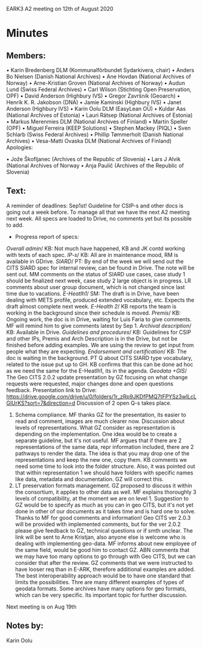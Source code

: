 EARK3 A2 meeting on 12th of August 2020

# Minutes

## Members:

•	Karin Bredenberg DLM (Kommunalförbundet Sydarkivera, chair)
•	Anders Bo Nielsen (Danish National Archives)
•	Ane Hovdan (National Archives of Norway)
•	Arne-Kristian Groven (National Archives of Norway) 
•	Audun Lund (Swiss Federal Archives)
•	Carl Wilson (Stichting Open Preservation, OPF)
•	David Anderson (Highbury IVS)
•	Gregor Završnik (Geoarch)
•	Henrik K. R. Jakobson (DNA)
•	Jamie Kaminski (Highbury IVS)
•	Janet Anderson (Highbury IVS) 
•	Karin Oolu DLM (EasyLean OÜ)
•	Kuldar Aas (National Archives of Estonia)
•	Lauri Rätsep (National Archives of Estonia)
•	Markus Merenmies DLM (National Archives of Finland)
•	Martin Speller (OPF)
•	Miguel Ferreira (KEEP Solutions)
•	Stephen Mackey (PIQL)
•	Sven Schlarb (Swiss Federal Archives)
•	Phillip Tømmerholt (Danish National Archives)
•	Vesa-Matti Ovaska DLM (National Archives of Finland)
Apologies: 

•	Jože Škofljanec (Archives of the Republic of Slovenia)
•	Lars J Alvik (National Archives of Norway 
•	Anja Paulič (Archives of the Republic of Slovenia) 

## Text: 
A reminder of deadlines: Sep1st! Guideline for CSIP-s and other docs is going out a week before. To manage all that we have the next A2 meeting next week. 
All specs are loaded to Drive, no comments yet but its possible to add. 

-	Progress report of specs:

*Overall admin*/ KB: Not much have happened, KB and JK contd working with texts of each spec. 
*IP-s*/ KB: All are in maintenance mood, RM is available in GDrive. 
*SIARD*/ PT: By end of the week we will send out the CITS SIARD spec for internal review, can be found in Drive. The note will be sent out. MM comments on the status of SIARD use cases, case study 1 should be finalized next week, case study 2 large object is in progress. LR comments about user group document, which is not changed since last time due to vacations. 
*E-Heatlh1*/ SM: The draft is in Drive, have been dealing with METS profile, produced extended vocabulary, etc. Expects the draft almost complete next week. 
*E-Health 2*/ KB reports the team is working in the background since their schedule is moved. 
*Premis*/ KB: Ongoing work, the doc is in Drive, waiting for Luis Faria to give comments. MF will remind him to give comments latest by Sep 1.
*Archival description*/ KB: Available in Drive. 
*Guidelines and procedures*/ KB: Guidelines for CSIP and other IPs, Premis and Arch Description is in the Drive, but not be finished before adding examples. We are using the review to get input from people what they are expecting. 
*Endorsement and certification*/ KB: The doc is waiting in the background. 
PT Q about CITS SIARD type vocabulary, related to the issue put up to GH. KB confirms that this can be done ad hoc as we need the same for the E-Heatlh1, its in the agenda. 
*Geodata +GIS*/ The Geo CITS 2.0.2 update presentation by GZ focusing on what change requests were requested, major changes done and open questions feedback. Presentation link to Drive: https://drive.google.com/drive/u/0/folders/1r_zRp9JKDfPMQ7tFPYSz3wlLcLGlUrKS?sort=7&direction=d
Discussion of 2 open Q-s takes place. 
1.	Schema compliance. 
MF thanks GZ for the presentation, its easier to read and comment, images are much clearer now. Discussion about levels of representations. What GZ consider as representation is depending on the implementation. One idea would be to create a separate guideline, but it's not useful. MF argues that if there are 2 representations of the same data, repr information included, there are 2 pathways to render the data. The idea is that you may drop one of the representations and keep the new one, copy them. KB comments we need some time to look into the folder structure. 
Also, it was pointed out that within representation 1 we should have folders with specific names like data, metadata and documentation. GZ will correct this.   
2.	 LT preservation formats management. 
GZ proposed to discuss it within the consortium, it applies to other data as well. MF explains thoroughly 3 levels of compatibility, at the moment we are on level 1.  Suggestion to GZ would be to specify as much as you can in geo CITS, but it's not yet done in other of our documents as it takes time and is hard one to solve. Thanks to MF for good comments and information! 
Geo CITS ver 2.0.3 will be provided with implemented comments, but for the ver 2.0.2 please give feedback to GZ, technical questions or if smth unclear. The link will be sent to Arne Kristjan, also anyone else is welcome who is dealing with implementing geo-data. 
MF informs about new employee of the same field, would be good him to contact GZ. 
ABN comments that we may have too many options to go through with Geo CITS, but we can consider that after the review. GZ comments that we were instructed to have looser req than in E-ARK, therefore additional examples are added. The best interoperability approach would be to have one standard that limits the possibilities. Thre are many different examples of types of geodata formats. Some archives have many options for geo formats, which can be very specific. Its important topic for further discussion.

Next meeting is on Aug 19th 

## Notes by: 

Karin Oolu
 
